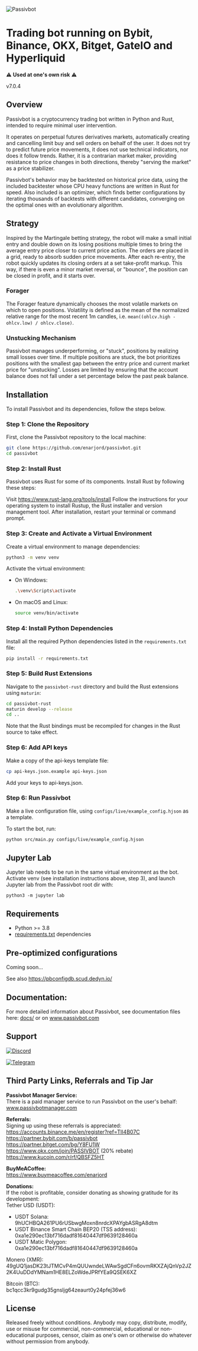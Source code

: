 ![Passivbot](docs/images/pbot_logo_full.svg)

# Trading bot running on Bybit, Binance, OKX, Bitget, GateIO and Hyperliquid

:warning: **Used at one's own risk** :warning:

v7.0.4


## Overview

Passivbot is a cryptocurrency trading bot written in Python and Rust, intended to require minimal user intervention.  

It operates on perpetual futures derivatives markets, automatically creating and cancelling limit buy and sell orders on behalf of the user. It does not try to predict future price movements, it does not use technical indicators, nor does it follow trends. Rather, it is a contrarian market maker, providing resistance to price changes in both directions, thereby "serving the market" as a price stabilizer.  

Passivbot's behavior may be backtested on historical price data, using the included backtester whose CPU heavy functions are written in Rust for speed. Also included is an optimizer, which finds better configurations by iterating thousands of backtests with different candidates, converging on the optimal ones with an evolutionary algorithm.  

## Strategy

Inspired by the Martingale betting strategy, the robot will make a small initial entry and double down on its losing positions multiple times to bring the average entry price closer to current price action. The orders are placed in a grid, ready to absorb sudden price movements. After each re-entry, the robot quickly updates its closing orders at a set take-profit markup. This way, if there is even a minor market reversal, or "bounce", the position can be closed in profit, and it starts over.  

### Forager
The Forager feature dynamically chooses the most volatile markets on which to open positions. Volatility is defined as the mean of the normalized relative range for the most recent 1m candles, i.e. `mean((ohlcv.high - ohlcv.low) / ohlcv.close)`.

### Unstucking Mechanism
Passivbot manages underperforming, or "stuck", positions by realizing small losses over time. If multiple positions are stuck, the bot prioritizes positions with the smallest gap between the entry price and current market price for "unstucking". Losses are limited by ensuring that the account balance does not fall under a set percentage below the past peak balance.  


## Installation

To install Passivbot and its dependencies, follow the steps below.

### Step 1: Clone the Repository

First, clone the Passivbot repository to the local machine:

```sh
git clone https://github.com/enarjord/passivbot.git
cd passivbot
```


### Step 2: Install Rust
Passivbot uses Rust for some of its components. Install Rust by following these steps:

Visit https://www.rust-lang.org/tools/install
Follow the instructions for your operating system to install Rustup, the Rust installer and version management tool.
After installation, restart your terminal or command prompt.

### Step 3: Create and Activate a Virtual Environment

Create a virtual environment to manage dependencies:

```sh
python3 -m venv venv
```

Activate the virtual environment:

- On Windows:
  ```sh
  .\venv\Scripts\activate
  ```
- On macOS and Linux:
  ```sh
  source venv/bin/activate
  ```

### Step 4: Install Python Dependencies

Install all the required Python dependencies listed in the `requirements.txt` file:

```sh
pip install -r requirements.txt
```

### Step 5: Build Rust Extensions

Navigate to the `passivbot-rust` directory and build the Rust extensions using `maturin`:

```sh
cd passivbot-rust
maturin develop --release
cd ..
```

Note that the Rust bindings must be recompiled for changes in the Rust source to take effect.

### Step 6: Add API keys

Make a copy of the api-keys template file:

```sh
cp api-keys.json.example api-keys.json
```

Add your keys to api-keys.json.

### Step 6: Run Passivbot

Make a live configuration file, using `configs/live/example_config.hjson` as a template.

To start the bot, run:

```sh
python src/main.py configs/live/example_config.hjson
```

## Jupyter Lab

Jupyter lab needs to be run in the same virtual environment as the bot. Activate venv (see installation instructions above, step 3), and launch Jupyter lab from the Passivbot root dir with:
```shell
python3 -m jupyter lab
```

## Requirements

- Python >= 3.8
- [requirements.txt](requirements.txt) dependencies

## Pre-optimized configurations

Coming soon...

See also https://pbconfigdb.scud.dedyn.io/

## Documentation:

For more detailed information about Passivbot, see documentation files here: [docs/](docs/) or on www.passivbot.com

## Support

[![Discord](https://img.shields.io/badge/Discord-7289DA?style=for-the-badge&logo=discord&logoColor=white)](https://discord.gg/QAF2H2UmzZ)

[![Telegram](https://img.shields.io/badge/Telegram-2CA5E0?style=for-the-badge&logo=telegram&logoColor=white)](https://t.me/passivbot_futures)

## Third Party Links, Referrals and Tip Jar

**Passivbot Manager Service:**  
There is a paid manager service to run Passivbot on the user's behalf:  
www.passivbotmanager.com  

**Referrals:**  
Signing up using these referrals is appreciated:  
https://accounts.binance.me/en/register?ref=TII4B07C  
https://partner.bybit.com/b/passivbot  
https://partner.bitget.com/bg/Y8FU1W  
https://www.okx.com/join/PASSIVBOT  (20% rebate)  
https://www.kucoin.com/r/rf/QBSFZ5HT  

**BuyMeACoffee:**  
https://www.buymeacoffee.com/enarjord  

**Donations:**  
If the robot is profitable, consider donating as showing gratitude for its development:  
Tether USD (USDT):  
- USDT Solana:  
9hUCHBQA261PU6rUSbwgMoxn8nrdcXPAYgbASRgA8dtm  
- USDT Binance Smart Chain BEP20 (TSS address):  
0xa1e290ec13bf716dadf81640447df9639128460a  
- USDT Matic Polygon:  
0xa1e290ec13bf716dadf81640447df9639128460a  

Monero (XMR):  
49gUQ1jasDK23tJTMCvP4mQUUwndeLWAwSgdCFn6ovmRKXZAjQnVp2JZ2K4UuDDdYMNam1HE8ELZoWdeJPRfYEa9QSEK6XZ

Bitcoin (BTC):  
bc1qcc3kr9gudg35gnsljg64zeaurt0y24pfej36w6

## License

Released freely without conditions.
Anybody may copy, distribute, modify, use or misuse for commercial, non-commercial, educational or non-educational purposes, censor, claim as one's own or otherwise do whatever without permission from anybody.
